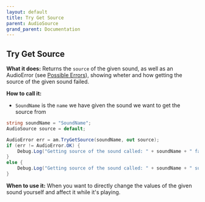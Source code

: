 ```yaml
---
layout: default
title: Try Get Source
parent: AudioSource
grand_parent: Documentation
---
```


## Try Get Source
**What it does:**
Returns the ```source``` of the given sound, as well as an AudioError (see [Possible Errors](https://mathewhdyt.github.io/Unity-Audio-Manager/docs/documentation/index/#possible-errors)), showing wheter and how getting the source of the given sound failed.

**How to call it:**
- ```SoundName``` is the ```name``` we have given the sound we want to get the source from

```csharp
string soundName = "SoundName";
AudioSource source = default;

AudioError err = am.TryGetSource(soundName, out source);
if (err != AudioError.OK) {
    Debug.Log("Getting source of the sound called: " + soundName + " failed with error id: " + err);
}
else {
    Debug.Log("Getting source of the sound called: " + soundName + " succesfull");
}
```

**When to use it:**
When you want to directly change the values of the given sound yourself and affect it while it's playing.
